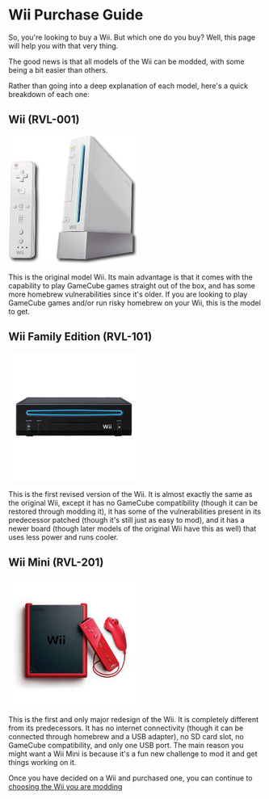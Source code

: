 # Wii Purchase Guide
So, you're looking to buy a Wii. But which one do you buy? Well, this page will help you with that very thing. 

The good news is that all models of the Wii can be modded, with some being a bit easier than others.

Rather than going into a deep explanation of each model, here's a quick breakdown of each one:

## Wii (RVL-001)

<img src="/assets/images/wii.jpg" alt="Wii" style="width:256px;height:256px;"/>

This is the original model Wii. Its main advantage is that it comes with the capability to play GameCube games straight out of the box, and has some more homebrew vulnerabilities since it's older. If you are looking to play GameCube games and/or run risky homebrew on your Wii, this is the model to get.

## Wii Family Edition (RVL-101)

<img src="/assets/images/wiifamilyedition.jpg" alt="Wii Family Edition" style="width:256px;height:256px;"/>

This is the first revised version of the Wii. It is almost exactly the same as the original Wii, except it has no GameCube compatibility (though it can be restored through modding it), it has some of the vulnerabilities present in its predecessor patched (though it's still just as easy to mod), and it has a newer board (though later models of the original Wii have this as well) that uses less power and runs cooler.

## Wii Mini (RVL-201)

<img src="/assets/images/wiimini.jpg" alt="Wii Mini" style="width:256px;height:256px;"/>

This is the first and only major redesign of the Wii. It is completely different from its predecessors. It has no internet connectivity (though it can be connected through homebrew and a USB adapter), no SD card slot, no GameCube compatibility, and only one USB port. The main reason you might want a Wii Mini is because it's a fun new challenge to mod it and get things working on it.

Once you have decided on a Wii and purchased one, you can continue to [choosing the Wii you are modding](/wiiselection)